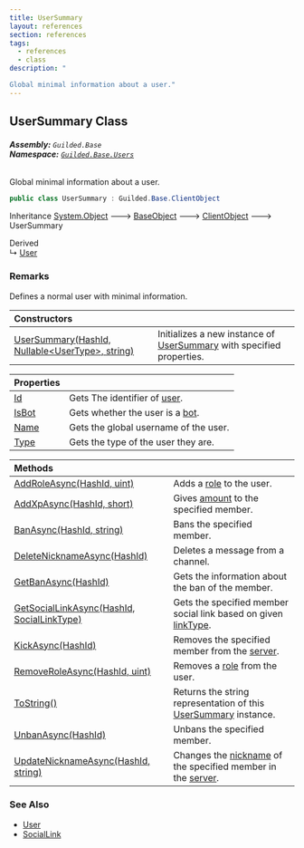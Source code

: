 ```yaml
---
title: UserSummary
layout: references
section: references
tags:
  - references
  - class
description: "

Global minimal information about a user."
---
```


## UserSummary Class
###### **Assembly:** `Guilded.Base`<br/>**Namespace:** [`Guilded.Base.Users`](Guilded.Base.Users.md 'Guilded.Base.Users')

Global minimal information about a user.

```csharp
public class UserSummary : Guilded.Base.ClientObject
```

Inheritance [System.Object](https://docs.microsoft.com/en-us/dotnet/api/System.Object 'System.Object') &#129106; [BaseObject](BaseObject.md 'Guilded.Base.BaseObject') &#129106; [ClientObject](ClientObject.md 'Guilded.Base.ClientObject') &#129106; UserSummary

Derived  
&#8627; [User](User.md 'Guilded.Base.Users.User')

### Remarks
  
Defines a normal user with minimal information.

| Constructors | |
| :--- | :--- |
| [UserSummary(HashId, Nullable&lt;UserType&gt;, string)](UserSummary.UserSummary(HashId,Nullable_UserType_,string).md 'Guilded.Base.Users.UserSummary.UserSummary(Guilded.Base.HashId, System.Nullable<Guilded.Base.Users.UserType>, string)') | Initializes a new instance of [UserSummary](UserSummary.md 'Guilded.Base.Users.UserSummary') with specified properties. |

| Properties | |
| :--- | :--- |
| [Id](UserSummary.Id.md 'Guilded.Base.Users.UserSummary.Id') | Gets The identifier of [user](User.md 'Guilded.Base.Users.User'). |
| [IsBot](UserSummary.IsBot.md 'Guilded.Base.Users.UserSummary.IsBot') | Gets whether the user is a [bot](UserType.md#Guilded.Base.Users.UserType.Bot 'Guilded.Base.Users.UserType.Bot'). |
| [Name](UserSummary.Name.md 'Guilded.Base.Users.UserSummary.Name') | Gets the global username of the user. |
| [Type](UserSummary.Type.md 'Guilded.Base.Users.UserSummary.Type') | Gets the type of the user they are. |

| Methods | |
| :--- | :--- |
| [AddRoleAsync(HashId, uint)](UserSummary.AddRoleAsync(HashId,uint).md 'Guilded.Base.Users.UserSummary.AddRoleAsync(Guilded.Base.HashId, uint)') | Adds a [role](UserSummary.AddRoleAsync(HashId,uint).md#Guilded.Base.Users.UserSummary.AddRoleAsync(Guilded.Base.HashId,uint).role 'Guilded.Base.Users.UserSummary.AddRoleAsync(Guilded.Base.HashId, uint).role') to the user. |
| [AddXpAsync(HashId, short)](UserSummary.AddXpAsync(HashId,short).md 'Guilded.Base.Users.UserSummary.AddXpAsync(Guilded.Base.HashId, short)') | Gives [amount](UserSummary.AddXpAsync(HashId,short).md#Guilded.Base.Users.UserSummary.AddXpAsync(Guilded.Base.HashId,short).amount 'Guilded.Base.Users.UserSummary.AddXpAsync(Guilded.Base.HashId, short).amount') to the specified member. |
| [BanAsync(HashId, string)](UserSummary.BanAsync(HashId,string).md 'Guilded.Base.Users.UserSummary.BanAsync(Guilded.Base.HashId, string)') | Bans the specified member. |
| [DeleteNicknameAsync(HashId)](UserSummary.DeleteNicknameAsync(HashId).md 'Guilded.Base.Users.UserSummary.DeleteNicknameAsync(Guilded.Base.HashId)') | Deletes a message from a channel. |
| [GetBanAsync(HashId)](UserSummary.GetBanAsync(HashId).md 'Guilded.Base.Users.UserSummary.GetBanAsync(Guilded.Base.HashId)') | Gets the information about the ban of the member. |
| [GetSocialLinkAsync(HashId, SocialLinkType)](UserSummary.GetSocialLinkAsync(HashId,SocialLinkType).md 'Guilded.Base.Users.UserSummary.GetSocialLinkAsync(Guilded.Base.HashId, Guilded.Base.Users.SocialLinkType)') | Gets the specified member social link based on given [linkType](UserSummary.GetSocialLinkAsync(HashId,SocialLinkType).md#Guilded.Base.Users.UserSummary.GetSocialLinkAsync(Guilded.Base.HashId,Guilded.Base.Users.SocialLinkType).linkType 'Guilded.Base.Users.UserSummary.GetSocialLinkAsync(Guilded.Base.HashId, Guilded.Base.Users.SocialLinkType).linkType'). |
| [KickAsync(HashId)](UserSummary.KickAsync(HashId).md 'Guilded.Base.Users.UserSummary.KickAsync(Guilded.Base.HashId)') | Removes the specified member from the [server](UserSummary.KickAsync(HashId).md#Guilded.Base.Users.UserSummary.KickAsync(Guilded.Base.HashId).server 'Guilded.Base.Users.UserSummary.KickAsync(Guilded.Base.HashId).server'). |
| [RemoveRoleAsync(HashId, uint)](UserSummary.RemoveRoleAsync(HashId,uint).md 'Guilded.Base.Users.UserSummary.RemoveRoleAsync(Guilded.Base.HashId, uint)') | Removes a [role](UserSummary.RemoveRoleAsync(HashId,uint).md#Guilded.Base.Users.UserSummary.RemoveRoleAsync(Guilded.Base.HashId,uint).role 'Guilded.Base.Users.UserSummary.RemoveRoleAsync(Guilded.Base.HashId, uint).role') from the user. |
| [ToString()](UserSummary.ToString().md 'Guilded.Base.Users.UserSummary.ToString()') | Returns the string representation of this [UserSummary](UserSummary.md 'Guilded.Base.Users.UserSummary') instance. |
| [UnbanAsync(HashId)](UserSummary.UnbanAsync(HashId).md 'Guilded.Base.Users.UserSummary.UnbanAsync(Guilded.Base.HashId)') | Unbans the specified member. |
| [UpdateNicknameAsync(HashId, string)](UserSummary.UpdateNicknameAsync(HashId,string).md 'Guilded.Base.Users.UserSummary.UpdateNicknameAsync(Guilded.Base.HashId, string)') | Changes the [nickname](UserSummary.UpdateNicknameAsync(HashId,string).md#Guilded.Base.Users.UserSummary.UpdateNicknameAsync(Guilded.Base.HashId,string).nickname 'Guilded.Base.Users.UserSummary.UpdateNicknameAsync(Guilded.Base.HashId, string).nickname') of the specified member in the [server](UserSummary.UpdateNicknameAsync(HashId,string).md#Guilded.Base.Users.UserSummary.UpdateNicknameAsync(Guilded.Base.HashId,string).server 'Guilded.Base.Users.UserSummary.UpdateNicknameAsync(Guilded.Base.HashId, string).server'). |

### See Also
- [User](User.md 'Guilded.Base.Users.User')
- [SocialLink](SocialLink.md 'Guilded.Base.Users.SocialLink')
